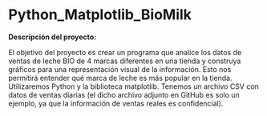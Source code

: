 # Python_Matplotlib_BioMilk

**Descripción del proyecto:**

El objetivo del proyecto es crear un programa que analice los datos de ventas de leche BIO de 4 marcas diferentes en una tienda 
y construya gráficos para una representación visual de la información.
Esto nos permitirá entender qué marca de leche es más popular en la tienda. 
Utilizaremos Python y la biblioteca matplotlib. 
Tenemos un archivo CSV con datos de ventas diarias (el dicho archivo adjunto en GitHub es solo un ejemplo, ya que la información de ventas reales es confidencial).
